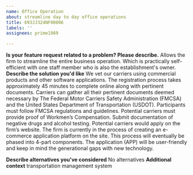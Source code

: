 ```yaml
---
name: Office Operation
about: streamline day to day office operations
title: 693JJ324NF00006
labels: ''
assignees: prime1969

---
```


**Is your feature request related to a problem? Please describe.**
Allows the firm to streamline the entire business operation. Which is practically self-efficient with one staff member who is also the establishment's owner.
**Describe the solution you'd like**
We vet our carriers using commercial products and other software applications. The registration process takes approximately 45 minutes to complete online along with pertinent documents. Carriers can gather all their pertinent documents deemed necessary by The Federal Motor Carriers Safety Administration (FMCSA) and the United States Department of Transportation (USDOT). Participants must follow FMCSA regulations and guidelines. Potential carriers must provide proof of Workmen’s Compensation. Submit documentation of negative drugs and alcohol testing. Potential carriers would apply on the firm’s website. The firm is currently in the process of creating an e-commerce application platform on the site. This process will eventually be phased into 4-part components. The application (APP) will be user-friendly and keep in mind the generational gaps with new technology.

**Describe alternatives you've considered**
No alternatives 
**Additional context**
transportation management system
